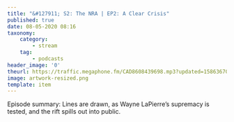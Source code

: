 ```yaml
---
title: "&#127911; S2: The NRA | EP2: A Clear Crisis"
published: true
date: 08-05-2020 08:16
taxonomy:
    category:
        - stream
    tag:
        - podcasts
header_image: '0'
theurl: https://traffic.megaphone.fm/CAD8608439698.mp3?updated=1586367079
image: artwork-resized.png
template: item
--- 
```

Episode summary: Lines are drawn, as Wayne LaPierre’s supremacy is tested, and the rift spills out into public.
